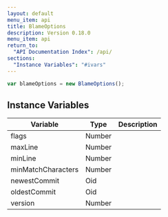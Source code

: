```yaml
---
layout: default
menu_item: api
title: BlameOptions
description: Version 0.18.0
menu_item: api
return_to:
  "API Documentation Index": /api/
sections:
  "Instance Variables": "#ivars"
---
```


```js
var blameOptions = new BlameOptions();
```

## <a name="ivars"></a>Instance Variables

| Variable | Type | Description |
| --- | --- | --- |
| <a name="flags"></a>flags | Number |  |
| <a name="maxLine"></a>maxLine | Number |  |
| <a name="minLine"></a>minLine | Number |  |
| <a name="minMatchCharacters"></a>minMatchCharacters | Number |  |
| <a name="newestCommit"></a>newestCommit | Oid |  |
| <a name="oldestCommit"></a>oldestCommit | Oid |  |
| <a name="version"></a>version | Number |  |

